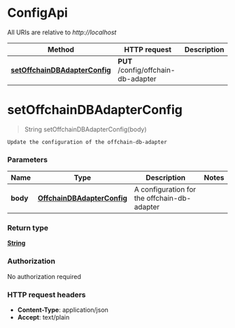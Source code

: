 # ConfigApi

All URIs are relative to *http://localhost*

Method | HTTP request | Description
------------- | ------------- | -------------
[**setOffchainDBAdapterConfig**](ConfigApi.md#setOffchainDBAdapterConfig) | **PUT** /config/offchain-db-adapter | 


<a name="setOffchainDBAdapterConfig"></a>
# **setOffchainDBAdapterConfig**
> String setOffchainDBAdapterConfig(body)



    Update the configuration of the offchain-db-adapter

### Parameters

Name | Type | Description  | Notes
------------- | ------------- | ------------- | -------------
 **body** | [**OffchainDBAdapterConfig**](../Models/OffchainDBAdapterConfig.md)| A configuration for the offchain-db-adapter |

### Return type

[**String**](../Models/string.md)

### Authorization

No authorization required

### HTTP request headers

- **Content-Type**: application/json
- **Accept**: text/plain


